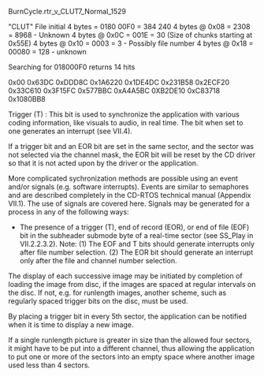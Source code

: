 BurnCycle.rtr_v_CLUT7_Normal_1529 

"CLUT" File initial 4 bytes = 0180 00F0 = 384 240
4 bytes @ 0x08 = 2308 = 8968 - Unknown
4 bytes @ 0x0C = 001E = 30 (Size of chunks starting at 0x55E)
4 bytes @ 0x10 = 0003 = 3 - Possibly file number
4 bytes @ 0x18 = 00080 = 128 - unknown

Searching for 018000F0 returns 14 hits

0x00
0x63DC
0xDDD8C
0x1A6220
0x1DE4DC
0x231B58
0x2ECF20
0x33C610
0x3F15FC
0x577BBC
0xA4A5BC
0XB2DE10
0xC83718
0x1080BB8

Trigger (T) : This bit is used to synchronize the application with various
coding information, like visuals to audio, in real time. The
bit when set to one generates an interrupt (see VII.4). 

If a trigger bit and an EOR bit are set in the same sector, and the sector was
not selected via the channel mask, the EOR bit will be reset by the CD driver
so that it is not acted upon by the driver or the application.

More complicated sychronization methods are possible using an event and/or
signals (e.g. software interrupts). Events are similar to semaphores and are
described completely in the CD-RTOS technical manual (Appendix VII.1). The use
of signals are covered here. Signals may be generated for a process in any of the
following ways:

- The presence of a trigger (T), end of record (EOR), or end of file (EOF) bit in the
subheader submode byte of a real-time sector (see SS_Play in VII.2.2.3.2).
Note: (1) The EOF and T bits should generate interrupts only after file number
selection.
(2) The EOR bit should generate an interrupt only after the file and channel
number selection.

The display of each successive image may be initiated by completion of loading the
image from disc, if the images are spaced at regular intervals on the disc. If not, e.g. for runlength images, another scheme, such as regularly spaced trigger bits on the
disc, must be used.

By placing a trigger bit in every 5th sector, the application can be notified when it is time to display a new image. 

If a single runlength picture is greater in size than the allowed four sectors, it might have to be put into a different channel, thus allowing the application to put one or more of the sectors into an empty space where another image used less than 4
sectors.
